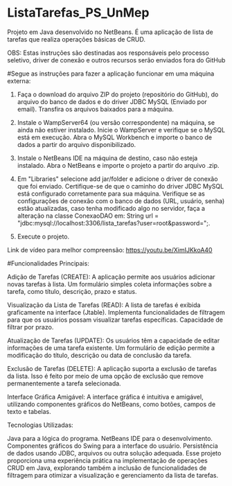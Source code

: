 # ListaTarefas_PS_UnMep
Projeto em Java desenvolvido no NetBeans. É uma aplicação de lista de tarefas que realiza operações básicas de CRUD.

OBS: Estas instruções são destinadas aos responsáveis pelo processo seletivo, driver de conexão e outros recursos serão enviados fora do GitHub 

#Segue as instruções para fazer a aplicação funcionar em uma máquina externa:

1. Faça o download do arquivo ZIP do projeto (repositório do GitHub), do arquivo do banco de dados e do driver JDBC MySQL (Enviado por email).
Transfira os arquivos baixados para a máquina.

2. Instale o WampServer64 (ou versão correspondente) na máquina, se ainda não estiver instalado.
Inicie o WampServer e verifique se o MySQL está em execução.
Abra o MySQL Workbench e importe o banco de dados a partir do arquivo disponibilizado.

3. Instale o NetBeans IDE na máquina de destino, caso não esteja instalado.
Abra o NetBeans e importe o projeto a partir do arquivo .zip.

4. Em "Libraries" selecione add jar/folder e adicione o driver de conexão que foi enviado.
Certifique-se de que o caminho do driver JDBC MySQL está configurado corretamente para sua máquina.
Verifique se as configurações de conexão com o banco de dados (URL, usuário, senha) estão atualizadas, caso tenha modificado algo no servidor, faça a alteração na classe ConexaoDAO em: String url = "jdbc:mysql://localhost:3306/lista_tarefas?user=root&password=";.

5. Execute o projeto.

Link de vídeo para melhor compreensão: https://youtu.be/XimIJKkoA40

#Funcionalidades Principais:

Adição de Tarefas (CREATE):
A aplicação permite aos usuários adicionar novas tarefas à lista. Um formulário simples coleta informações sobre a tarefa, como título, descrição, prazo e status.

Visualização da Lista de Tarefas (READ):
A lista de tarefas é exibida graficamente na interface (Jtable). 
Implementa funcionalidades de filtragem para que os usuários possam visualizar tarefas específicas. Capacidade de filtrar por prazo.

Atualização de Tarefas (UPDATE):
Os usuários têm a capacidade de editar informações de uma tarefa existente. Um formulário de edição permite a modificação do título, descrição ou data de conclusão da tarefa.

Exclusão de Tarefas (DELETE):
A aplicação suporta a exclusão de tarefas da lista. Isso é feito por meio de uma opção de exclusão que remove permanentemente a tarefa selecionada.

Interface Gráfica Amigável:
A interface gráfica é intuitiva e amigável, utilizando componentes gráficos do NetBeans, como botões, campos de texto e tabelas.

Tecnologias Utilizadas:

Java para a lógica do programa.
NetBeans IDE para o desenvolvimento.
Componentes gráficos do Swing para a interface do usuário.
Persistência de dados usando JDBC, arquivos ou outra solução adequada.
Esse projeto proporciona uma experiência prática na implementação de operações CRUD em Java, explorando também a inclusão de funcionalidades de filtragem para otimizar a visualização e gerenciamento da lista de tarefas.

